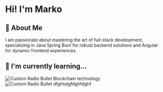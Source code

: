 # Hi! I'm Marko
## 🚀 About Me
I am passionate about mastering the art of full-stack development, specializing in Java Spring Boot for robust backend solutions and Angular for dynamic frontend experiences.
## 🧠 I'm currently learning...
![Custom Radio Bullet](https://api.iconify.design/fluent-mdl2:radio-bullet.svg?color=%23C54040&height=12)
Blockchain technology<br>
![Custom Radio Bullet](https://api.iconify.design/fluent-mdl2:radio-bullet.svg?color=%23C54040&height=12)
dfghhdgfdghfdghf
